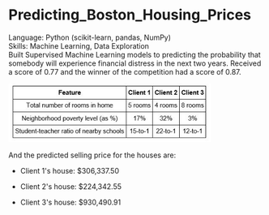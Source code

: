 # Predicting_Boston_Housing_Prices
Language: Python (scikit-learn, pandas, NumPy) </br> 
Skills: Machine Learning, Data Exploration </br>
Built Supervised Machine Learning models to predicting the probability that somebody will experience 
financial distress in the next two years. Received a score of 0.77 and the winner of the competition had a score of 0.87.   

<p align="left">
  <img src="clients.JPG" width="400"/>
</p>
And the predicted selling price for the houses are: 

- Client 1's house: $306,337.50 

- Client 2's house: $224,342.55 

- Client 3's house: $930,490.91
